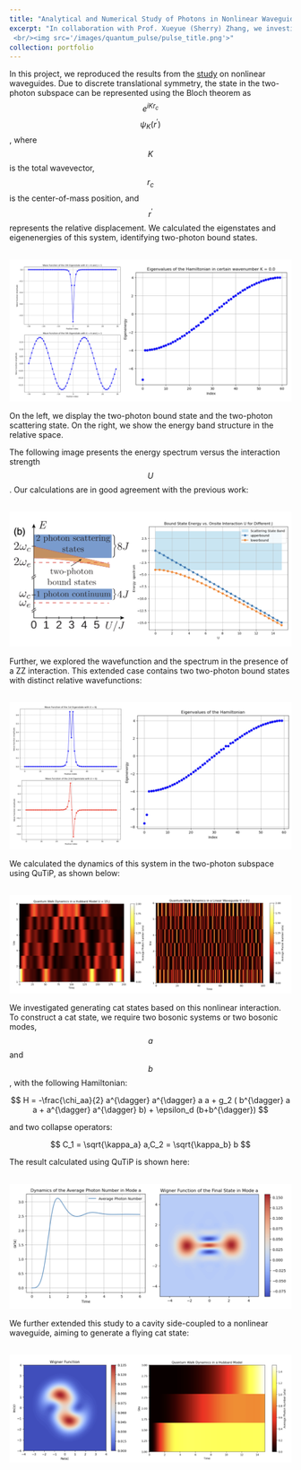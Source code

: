 ```yaml
---
title: "Analytical and Numerical Study of Photons in Nonlinear Waveguides"
excerpt: "In collaboration with Prof. Xueyue (Sherry) Zhang, we investigated nonlinear waveguides composed of nonlinear coupled cavity arrays. Inspired by previous work, we reproduced calculations of two-photon bound states. Further, we explored utilizing this nonlinear interaction to generate driven-dissipative cat states and investigated the formation of entangled cat states.
 <br/><img src='/images/quantum_pulse/pulse_title.png'>"
collection: portfolio
---
```

In this project, we reproduced the results from the [study](https://journals.aps.org/prl/abstract/10.1103/PhysRevLett.124.213601) on nonlinear waveguides. Due to discrete translational symmetry, the state in the two-photon subspace can be represented using the Bloch theorem as $$e^{i K r_c}$$ $$\psi_{K}(r^{\prime}) $$, where $$K$$ is the total wavevector, $$r_c$$ is the center-of-mass position, and $$r^{\prime}$$ represents the relative displacement. We calculated the eigenstates and eigenenergies of this system, identifying two-photon bound states.

<br/><img src='/images/Nonlinear_wave/wavefunction_inner.png'>

On the left, we display the two-photon bound state and the two-photon scattering state. On the right, we show the energy band structure in the relative space.

The following image presents the energy spectrum versus the interaction strength $$U$$. Our calculations are in good agreement with the previous work:

<br/><img src='/images/Nonlinear_wave/spectrum.png'>

Further, we explored the wavefunction and the spectrum in the presence of a ZZ interaction. This extended case contains two two-photon bound states with distinct relative wavefunctions:

<br/><img src='/images/Nonlinear_wave/ZZ_interaction.png'>

We calculated the dynamics of this system in the two-photon subspace using QuTiP, as shown below:

<br/><img src='/images/Nonlinear_wave/quantumwalk.png'>

We investigated generating cat states based on this nonlinear interaction. To construct a cat state, we require two bosonic systems or two bosonic modes, $$a$$ and $$b$$, with the following Hamiltonian:

$$
H = -\frac{\chi_aa}{2} a^{\dagger} a^{\dagger} a a + g_2 ( b^{\dagger} a a + a^{\dagger} a^{\dagger} b) + \epsilon_d (b+b^{\dagger})
$$

and two collapse operators:

$$
C_1 = \sqrt{\kappa_a} a,C_2 = \sqrt{\kappa_b} b
$$

The result calculated using QuTiP is shown here:

<br/><img src='/images/Nonlinear_wave/idealcat.png'>

We further extended this study to a cavity side-coupled to a nonlinear waveguide, aiming to generate a flying cat state:

<br/><img src='/images/Nonlinear_wave/flyingcat.png'>








